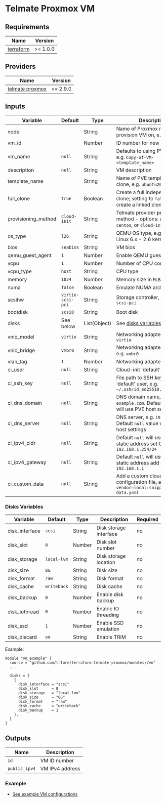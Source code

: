 # Telmate Proxmox VM

## Requirements

| Name        | Version  |
| ----------- | -------- |
| [terraform] | >= 1.0.0 |

## Providers

| Name              | Version  |
| ----------------- | -------- |
| [telmate proxmox] | >= 2.9.0 |

## Inputs

| Variable            | Default           | Type         | Description                                                                              | Required |
| ------------------- | ----------------- | ------------ | ---------------------------------------------------------------------------------------- | -------- |
| node                |                   | String       | Name of Proxmox node to provision VM on, e.g. `pve`                                      | **Yes**  |
| vm_id               |                   | Number       | ID number for new VM                                                                     | **Yes**  |
| vm_name             | `null`            | String       | Defaults to using PVE naming, e.g. `Copy-of-VM-<template_name>`                          | no       |
| description         | `null`            | String       | VM description                                                                           | no       |
| template_name       |                   | String       | Name of PVE template to clone, e.g. `ubuntu20`                                           | **Yes**  |
| full_clone          | `true`            | Boolean      | Create a full independent clone; setting to `false` will create a linked clone           | no       |
| provisioning_method | `cloud-init`      | String       | Telmate provider provisioning method - options: `ubuntu`, `centos`, or `cloud-init`      | no       |
| os_type             | `l26`             | String       | QEMU OS type, e.g. `l26` for Linux 6.x - 2.6 kernel                                      | no       |
| bios                | `seabios`         | String       | VM bios                                                                                  | no       |
| qemu_guest_agent    | `1`               | Number       | Enable QEMU guest agent                                                                  | no       |
| vcpu                | `1`               | Number       | Number of CPU cores                                                                      | no       |
| vcpu_type           | `host`            | String       | CPU type                                                                                 | no       |
| memory              | `1024`            | Number       | Memory size in `MiB`                                                                     | no       |
| numa                | `false`           | Boolean      | Emulate NUMA architecture                                                                | no       |
| scsihw              | `virtio-scsi-pci` | String       | Storage controller, e.g. `virtio-scsi-pci`                                               | no       |
| bootdisk            | `scsi0`           | String       | Boot disk                                                                                | no       |
| disks               | See below         | List(Object) | See [disks variables](#disks-variables) below                                            | no       |
| vnic_model          | `virtio`          | String       | Networking adapter model, e.g. `virtio`                                                  | no       |
| vnic_bridge         | `vmbr0`           | String       | Networking adapter dridge, e.g. `vmbr0`                                                  | no       |
| vlan_tag            | `1`               | Number       | Networking adapter VLAN tag                                                              | no       |
| ci_user             | `null`            | String       | Cloud-init 'default' user                                                                | no       |
| ci_ssh_key          | `null`            | String       | File path to SSH key for 'default' user, e.g. `~/.ssh/id_ed25519.pub`                    | no       |
| ci_dns_domain       | `null`            | String       | DNS domain name, e.g. `example.com`. Default `null` value will use PVE host settings     | no       |
| ci_dns_server       | `null`            | String       | DNS server, e.g. `192.168.1.1`. Default `null` value will use PVE host settings          | no       |
| ci_ipv4_cidr        | `null`            | String       | Default `null` will use `DHCP`, for a static address set CIDR, e.g. `192.168.1.254/24`   | no       |
| ci_ipv4_gateway     | `null`            | String       | Default `null` will use `DHCP`, for a static address add IP, e.g. `192.168.1.1`          | no       |
| ci_custom_data      | `null`            | String       | Add a custom cloud-init configuration file, e.g `vendor=local:snippets/vendor-data.yaml` | no       |

### Disks Variables

| Variable       | Default     | Type   | Description            | Required |
| -------------- | ----------- | ------ | ---------------------- | -------- |
| disk_interface | `scsi`      | String | Disk storage interface | no       |
| disk_slot      | `0`         | Number | Disk slot number       | no       |
| disk_storage   | `local-lvm` | String | Disk storage location  | no       |
| disk_size      | `8G`        | String | Disk size              | no       |
| disk_format    | `raw`       | String | Disk format            | no       |
| disk_cache     | `writeback` | String | Disk cache             | no       |
| disk_backup    | `0`         | Number | Enable disk backup     | no       |
| disk_iothread  | `0`         | Number | Enable IO threading    | no       |
| disk_ssd       | `1`         | Number | Enable SSD emulation   | no       |
| disk_discard   | `on`        | String | Enable TRIM            | no       |

Example:

```HCL
module "vm_example" {
  source = "github.com/trfore/terraform-telmate-proxmox/modules//vm"
  ...

  disks = [
    {
      disk_interface = "scsi"
      disk_slot      = 0
      disk_storage   = "local-lvm"
      disk_size      = "8G"
      disk_format    = "raw"
      disk_cache     = "writeback"
      disk_backup    = 1
    },
  ]
}
```

## Outputs

| Name          | Description     |
| ------------- | --------------- |
| `id`          | VM ID number    |
| `public_ipv4` | VM IPv4 address |

### Example

- [See example VM configurations](../../examples/vm/main.tf)

[terraform]: https://github.com/hashicorp/terraform
[telmate proxmox]: https://github.com/Telmate/terraform-provider-proxmox
